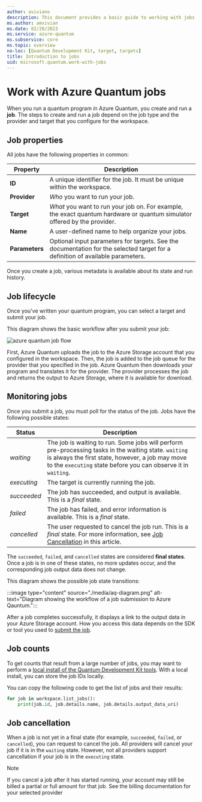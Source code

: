 ```yaml
---
author: aviviano
description: This document provides a basic guide to working with jobs in Azure Quantum.
ms.author: amvivian
ms.date: 02/20/2023
ms.service: azure-quantum
ms.subservice: core
ms.topic: overview
no-loc: [Quantum Development Kit, target, targets]
title: Introduction to jobs
uid: microsoft.quantum.work-with-jobs
---
```


# Work with Azure Quantum jobs

When you run a quantum program in Azure Quantum,
you create and run a **job**. The steps to create and run a job depend on
the job type and the provider and target that you configure for the workspace.  

## Job properties

All jobs have the following properties in common:

|Property |Description|
|-----|----|
|**ID**|A unique identifier for the job. It must be unique within the workspace. |
|**Provider**| _Who_ you want to run your job.|
|**Target**| _What_ you want to run your job on. For example, the exact quantum hardware or quantum simulator offered by the provider. |
|**Name**|A user-defined name to help organize your jobs.|
|**Parameters**|Optional input parameters for targets. See the documentation for the selected target for a definition of available parameters.|

Once you create a job, various metadata is available about its state and run history.

## Job lifecycle

Once you've written your quantum program, you can select a target and submit your job.

This diagram shows the basic workflow after you submit your job:

![azure quantum job flow](~/media/azure-quantum-flow-diagram.png)

First, Azure Quantum uploads the job to the Azure Storage account that you configured in the workspace. Then, the job is added to the job queue for the provider that you specified in the job. Azure Quantum then downloads your program and translates it for the provider. The provider processes the job and returns the output to Azure Storage, where it is available for download. 

## Monitoring jobs

Once you submit a job, you must poll for the status of the job. Jobs have
the following possible states:

|Status|Description|
|---|---|
|*waiting*|The job is waiting to run. Some jobs will perform  pre-processing tasks in the waiting state. `waiting` is always the first state, however, a job may move to the `executing` state before you can observe it in `waiting`.   |
|*executing*|The target is currently running the job.   |
|*succeeded*|The job has succeeded, and output is available. This is a *final* state. |
|*failed*|The job has failed, and error information is available. This is a *final* state.|
|*cancelled*|The user requested to cancel the job run. This is a *final* state. For more information, see [Job Cancellation](#job-cancellation) in this article.|

The `succeeded`, `failed`, and `cancelled` states are considered **final states**. Once a job is in one of these states, no more updates occur, and the corresponding job output data does not change.

This diagram shows the possible job state transitions:

:::image type="content" source="./media/aq-diagram.png" alt-text="Diagram showing the workflow of a job submission to Azure Qauntum.":::


After a job completes successfully, it displays a link to the output data in your Azure Storage account. How you access this data depends on the SDK or tool you used to [submit the job](xref:microsoft.quantum.submit-jobs).

## Job counts

To get counts that result from a large number of jobs, you may want to perform a [local install of the Quantum Development Kit tools](xref:microsoft.quantum.install-qdk.overview). With a local install, you can store the job IDs locally. 

You can copy the following code to get the list of jobs and their results:

```python
for job in workspace.list_jobs():
    print(job.id, job.details.name, job.details.output_data_uri)
```

## Job cancellation

When a job is not yet in a final state (for example, `succeeded`, `failed`, or `cancelled`), you can request to cancel the job. All providers will cancel your job if it is in the `waiting` state. However, not all providers support cancellation if your job is in the `executing` state.

> [!NOTE]
>If you cancel a job after it has started running, your account may still be billed a
partial or full amount for that job. See the billing documentation for
your selected provider


